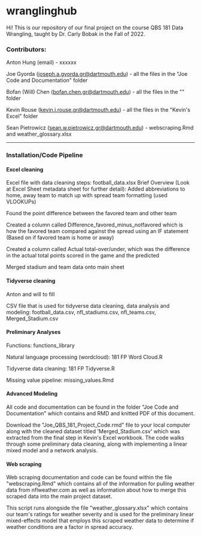 # wranglinghub
Hi! This is our repository of our final project on the course QBS 181 Data Wrangling, taught by Dr. Carly Bobak in the Fall of 2022. 

### Contributors:
Anton Hung (email) - xxxxxx

Joe Gyorda (joseph.a.gyorda.gr@dartmouth.edu) - all the files in the "Joe Code and Documentation" folder

Bofan (Will) Chen (bofan.chen.gr@dartmouth.edu) - all the files in the "" folder

Kevin Rouse (kevin.j.rouse.gr@dartmouth.edu) - all the files in the "Kevin's Excel" folder

Sean Pietrowicz (sean.w.pietrowicz.gr@dartmouth.edu) - webscraping.Rmd and weather_glossary.xlsx

--------------------------------------------------------------------------------------------------------------------------------
### Installation/Code Pipeline

#### Excel cleaning
Excel file with data cleaning steps: football_data.xlsx
Brief Overview (Look at Excel Sheet metadata sheet for further detail):
Added abbreviations to home, away team to match up with spread team formatting 
(used VLOOKUPs)

Found the point difference between the favored team and other team

Created a column called Difference_favored_minus_notfavored which is how the 
favored team compared against the spread using an IF statement (Based on if
favored team is home or away)

Created a column called Actual total-over/under, which was the difference in the
actual total points scored in the game and the predicted

Merged stadium and team data onto main sheet


#### Tidyverse cleaning
Anton and will to fill

CSV file that is used for tidyverse data cleaning, data analysis and modeling: football_data.csv, nfl_stadiums.csv, 
nfl_teams.csv, Merged_Stadium.csv

#### Preliminary Analyses
Functions: functions_library

Natural language processing (wordcloud): 181 FP Word Cloud.R

Tidyverse data cleaning: 181 FP Tidyverse.R

Missing value pipeline: missing_values.Rmd

#### Advanced Modeling
All code and documentation can be found in the folder "Joe Code and Documentation" which contains and RMD and knitted PDF of this document.

Download the "Joe_QBS_181_Project_Code.rmd" file to your local computer along with the cleaned dataset titled 'Merged_Stadium.csv' which was extracted from the final step in Kevin's Excel workbook. The code walks through some preliminary data cleaning, along with implementing a linear mixed model and a network analysis.

#### Web scraping
Web scraping documentation and code can be found within the file "webscraping.Rmd" which contains all of the information for pulling weather data from nflweather.com as well as information about how to merge this scraped data into the main project dataset. 

This script runs alongside the file "weather_glossary.xlsx" which contains our team's ratings for weather severity and is used for the preliminary linear mixed-effects model that employs this scraped weather data to determine if weather conditions are a factor in spread accuracy.
